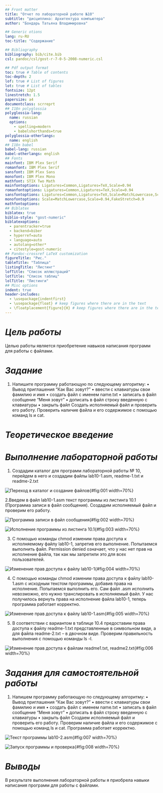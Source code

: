 ```yaml
---
## Front matter
title: "Отчет по лабораторной работе №10"
subtitle: "дисциплина: Архитектура компьютера"
author: "Бондарь Татьяна Владимировна"

## Generic otions
lang: ru-RU
toc-title: "Содержание"

## Bibliography
bibliography: bib/cite.bib
csl: pandoc/csl/gost-r-7-0-5-2008-numeric.csl

## Pdf output format
toc: true # Table of contents
toc-depth: 2
lof: true # List of figures
lot: true # List of tables
fontsize: 12pt
linestretch: 1.5
papersize: a4
documentclass: scrreprt
## I18n polyglossia
polyglossia-lang:
  name: russian
  options:
	- spelling=modern
	- babelshorthands=true
polyglossia-otherlangs:
  name: english
## I18n babel
babel-lang: russian
babel-otherlangs: english
## Fonts
mainfont: IBM Plex Serif
romanfont: IBM Plex Serif
sansfont: IBM Plex Sans
monofont: IBM Plex Mono
mathfont: STIX Two Math
mainfontoptions: Ligatures=Common,Ligatures=TeX,Scale=0.94
romanfontoptions: Ligatures=Common,Ligatures=TeX,Scale=0.94
sansfontoptions: Ligatures=Common,Ligatures=TeX,Scale=MatchLowercase,Scale=0.94
monofontoptions: Scale=MatchLowercase,Scale=0.94,FakeStretch=0.9
mathfontoptions:
## Biblatex
biblatex: true
biblio-style: "gost-numeric"
biblatexoptions:
  - parentracker=true
  - backend=biber
  - hyperref=auto
  - language=auto
  - autolang=other*
  - citestyle=gost-numeric
## Pandoc-crossref LaTeX customization
figureTitle: "Рис."
tableTitle: "Таблица"
listingTitle: "Листинг"
lofTitle: "Список иллюстраций"
lotTitle: "Список таблиц"
lolTitle: "Листинги"
## Misc options
indent: true
header-includes:
  - \usepackage{indentfirst}
  - \usepackage{float} # keep figures where there are in the text
  - \floatplacement{figure}{H} # keep figures where there are in the text
---
```


# *Цель работы*

Целью работы является приобретение навыков написания программ для работы с файлами.

# *Задание*

1. Напишите программу работающую по следующему алгоритму:
    • Вывод приглашения “Как Вас зовут?”
    • ввести с клавиатуры свои фамилию и имя
    • создать файл с именем name.txt
    • записать в файл сообщение “Меня зовут”
    • дописать в файл строку введенную с клавиатуры
    • закрыть файл
Создать исполняемый файл и проверить его работу. Проверить наличие файла и его содержимое с помощью команд ls и cat.

# *Теоретическое введение*


# *Выполнение лабораторной работы*

1. Создадим каталог для программ лабораторной работы № 10, перейдем в него и
создадим файлы lab10-1.asm, readme-1.txt и readme-2.txt

![Переход в каталог и создание файлов ](image/1.png){#fig:001 width=70%}

2.Введем в файл lab10-1.asm текст программы из листинга 10.1 (Программа записи в
файл сообщения). Создадим исполняемый файл и проверим его работу.

![Программа записи в файл сообщения](image/2.png){#fig:002 width=70%}

![Исполнение программы из листинга 10.1 ](image/3.png){#fig:003 width=70%}

3. С помощью команды chmod изменим права доступа к исполняемому файлу lab10-1, запретив его выполнение. Попытаемся выполнить файл. Permission denied означает, что у нас нет прав на исполнение файла, так как мы запретили это для всех пользователей.

![Изменение прав доступа к файлу lab10-1](image/4.png){#fig:004 width=70%}

4. С помощью команды chmod изменим права доступа к файлу lab10-1.asm с исходным текстом программы, добавив права на исполнение. Попытаемся выполнить его. Сам файл .asm исполнить невозможно, его нужно транслировать в исполняемый файл. У нас получилось вернуть права на исполнение файла lab10-1, теперь программа работает корректно.

![Изменение прав доступа к файлу lab10-1.asm](image/5.png){#fig:005 width=70%}

5. В соответствии с вариантом в таблице 10.4 предоставим права доступа к файлу readme-1.txt представленные в символьном виде, а для файла readme-2.txt – в двочном виде. Проверим правильность выполнения с помощью команды ls -l.

![Изменение прав доступа к файлам readme1.txt, readme2.txt](image/6.png){#fig:006 width=70%}


# *Задания для самостоятельной работы*

1. Напишем программу работающую по следующему алгоритму:
    • Вывод приглашения “Как Вас зовут?”
    • ввести с клавиатуры свои фамилию и имя
    • создать файл с именем name.txt
    • записать в файл сообщение “Меня зовут”
    • дописать в файл строку введенную с клавиатуры
    • закрыть файл
Создаем исполняемый файл и проверить его работу. Проверим наличие файла и его
содержимое с помощью команд ls и cat. Программа работает корректно.

![Текст программы lab10-2.asm](image/7.png){#fig:007 width=70%}

![Запуск программы и проверка](image/8.png){#fig:008 width=70%}

# *Выводы*

В результате выполнения лабораторной работы я приобрела навыки написания программ для работы с файлами.

